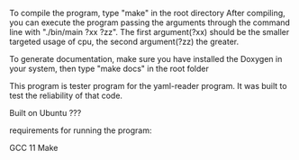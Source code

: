 To compile the program, type "make" in the root directory
After compiling, you can execute the program passing the arguments through the command line with "./bin/main ?xx ?zz". The first argument(?xx) should be the smaller targeted usage of cpu, the second argument(?zz) the greater.

To generate documentation, make sure you have installed the Doxygen in your system, then type "make docs" in the root folder

This program is tester program for the yaml-reader program. It was built to test the reliability of that code.

Built on Ubuntu ???

requirements for running the program:

GCC 11
Make


